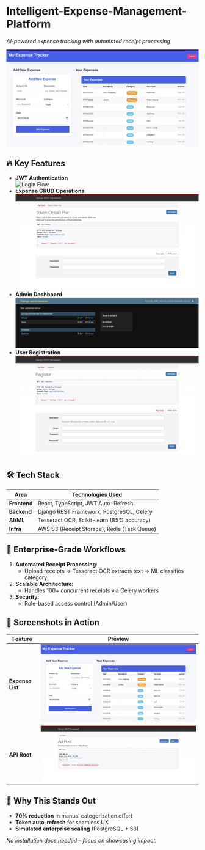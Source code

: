 # Intelligent-Expense-Management-Platform


*AI-powered expense tracking with automated receipt processing*  

![Dashboard](https://github.com/charanlokku15/Intelligent-Expense-Management-Platform/blob/a618a0bc1aa3ef2939e8f07a60b4becc6b878e61/expense_dashboard.png)  

## 🔥 Key Features  
- **JWT Authentication**  
  ![Login Flow]()  
- **Expense CRUD Operations**  
  ![API Endpoints](https://github.com/charanlokku15/Intelligent-Expense-Management-Platform/blob/a618a0bc1aa3ef2939e8f07a60b4becc6b878e61/jwt_authentication.png)  
- **Admin Dashboard**  
  ![Django Admin](https://github.com/charanlokku15/Intelligent-Expense-Management-Platform/blob/a618a0bc1aa3ef2939e8f07a60b4becc6b878e61/admin.png)  
- **User Registration**  
  ![Signup](https://github.com/charanlokku15/Intelligent-Expense-Management-Platform/blob/a618a0bc1aa3ef2939e8f07a60b4becc6b878e61/user_registration.png)  

## 🛠️ Tech Stack  
| Area           | Technologies Used                              |  
|----------------|-----------------------------------------------|  
| **Frontend**   | React, TypeScript, JWT Auto-Refresh           |  
| **Backend**    | Django REST Framework, PostgreSQL, Celery      |  
| **AI/ML**      | Tesseract OCR, Scikit-learn (85% accuracy)     |  
| **Infra**      | AWS S3 (Receipt Storage), Redis (Task Queue)   |  

## 🚀 Enterprise-Grade Workflows  
1. **Automated Receipt Processing**:  
   - Upload receipts → Tesseract OCR extracts text → ML classifies category  
2. **Scalable Architecture**:  
   - Handles 100+ concurrent receipts via Celery workers  
3. **Security**:  
   - Role-based access control (Admin/User)  

## 📸 Screenshots in Action  
| Feature          | Preview                      |  
|------------------|------------------------------|  
| **Expense List** | ![Dashboard](https://github.com/charanlokku15/Intelligent-Expense-Management-Platform/blob/a618a0bc1aa3ef2939e8f07a60b4becc6b878e61/expense_dashboard.png) |  
| **API Root**     | ![API](https://github.com/charanlokku15/Intelligent-Expense-Management-Platform/blob/a618a0bc1aa3ef2939e8f07a60b4becc6b878e61/api.png) |  

## 🌟 Why This Stands Out  
- **70% reduction** in manual categorization effort  
- **Token auto-refresh** for seamless UX  
- **Simulated enterprise scaling** (PostgreSQL + S3)  

*No installation docs needed – focus on showcasing impact.*
